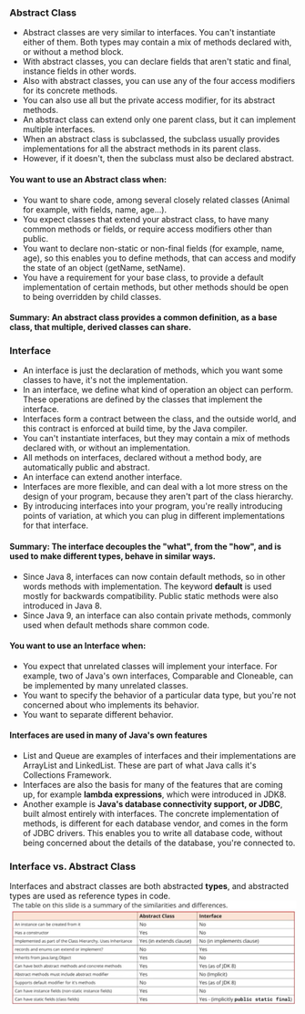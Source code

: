 ### Abstract Class
* Abstract classes are very similar to interfaces. You can't instantiate either of them. Both types may contain a mix of methods declared with, or without a method block.
* With abstract classes, you can declare fields that aren't static and final, instance fields in other words.
* Also with abstract classes, you can use any of the four access modifiers for its concrete methods.
* You can also use all but the private access modifier, for its abstract methods.
* An abstract class can extend only one parent class, but it can implement multiple interfaces.
* When an abstract class is subclassed, the subclass usually provides implementations for all the abstract methods in its parent class.
* However, if it doesn't, then the subclass must also be declared abstract.

#### You want to use an Abstract class when:
* You want to share code, among several closely related classes (Animal for example, with fields, name, age...).
* You expect classes that extend your abstract class, to have many common methods or fields, or require access modifiers other than public.
* You want to declare non-static or non-final fields (for example, name, age), so this enables you to define methods, that can access and modify the state of an object (getName, setName).
* You have a requirement for your base class, to provide a default implementation of certain methods, but other methods should be open to being overridden by child classes.
#### Summary: An abstract class provides a common definition, as a base class, that multiple, derived classes can share.
### Interface
* An interface is just the declaration of methods, which you want some classes to have, it's not the implementation.
* In an interface, we define what kind of operation an object can perform. These operations are defined by the classes that implement the interface.
* Interfaces form a contract between the class, and the outside world, and this contract is enforced at build time, by the Java compiler.
* You can't instantiate interfaces, but they may contain a mix of methods declared with, or without an implementation.
* All methods on interfaces, declared without a method body, are automatically public and abstract.
* An interface can extend another interface.
* Interfaces are more flexible, and can deal with a lot more stress on the design of your program, because they aren't part of the class hierarchy.
* By introducing interfaces into your program, you're really introducing points of variation, at which you can plug in different implementations for that interface.
#### Summary: The interface decouples the "what", from the "how", and is used to make different types, behave in similar ways.
* Since Java 8, interfaces can now contain default methods, so in other words methods with implementation. The keyword **default** is used mostly for backwards compatibility. Public static methods were also introduced in Java 8.
* Since Java 9, an interface can also contain private methods, commonly used when default methods share common code.
#### You want to use an Interface when:
* You expect that unrelated classes will implement your interface. For example, two of Java's own interfaces, Comparable and Cloneable, can be implemented by many unrelated classes.
* You want to specify the behavior of a particular data type, but you're not concerned about who implements its behavior.
* You want to separate different behavior.
#### Interfaces are used in many of Java's own features
* List and Queue are examples of interfaces and their implementations are ArrayList and LinkedList. These are part of what Java calls it's Collections Framework.
* Interfaces are also the basis for many of the features that are coming up, for example **lambda expressions**, which were introduced in JDK8.
* Another example is **Java's database connectivity support, or JDBC**, built almost entirely with interfaces. The concrete implementation of methods, is different for each database vendor, and comes in the form of JDBC drivers. This enables you to write all database code, without being concerned about the details of the database, you're connected to.
### Interface vs. Abstract Class
Interfaces and abstract classes are both abstracted **types**, and abstracted types are used as reference types in code.
![img.png](img.png)